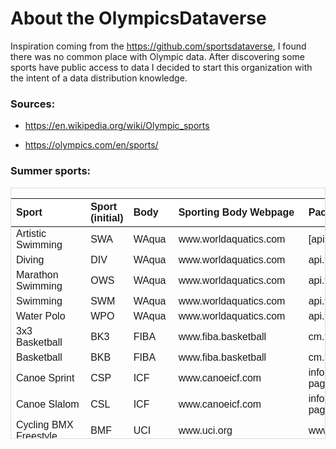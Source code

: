 
<!-- README.md is generated from README.Rmd. Please edit that file -->

# About the OlympicsDataverse

<!-- badges: start -->
<!-- badges: end -->

Inspiration coming from the <https://github.com/sportsdataverse>, I
found there was no common place with Olympic data. After discovering
some sports have public access to data I decided to start this
organization with the intent of a data distribution knowledge.

### Sources:

- <https://en.wikipedia.org/wiki/Olympic_sports>

- <https://olympics.com/en/sports/>

### Summer sports:

<div style="border: 1px solid #ddd; padding: 0px; overflow-y: scroll; height:400px; ">

<table class=" lightable-paper" style="font-family: &quot;Arial Narrow&quot;, arial, helvetica, sans-serif; margin-left: auto; margin-right: auto;">
<thead>
<tr>
<th style="text-align:left;position: sticky; top:0; background-color: #FFFFFF;">
Sport
</th>
<th style="text-align:left;position: sticky; top:0; background-color: #FFFFFF;">
Sport (initial)
</th>
<th style="text-align:left;position: sticky; top:0; background-color: #FFFFFF;">
Body
</th>
<th style="text-align:left;position: sticky; top:0; background-color: #FFFFFF;">
Sporting Body Webpage
</th>
<th style="text-align:left;position: sticky; top:0; background-color: #FFFFFF;">
Packages or API
</th>
</tr>
</thead>
<tbody>
<tr>
<td style="text-align:left;">
Artistic Swimming
</td>
<td style="text-align:left;">
SWA
</td>
<td style="text-align:left;">
WAqua
</td>
<td style="text-align:left;">
www.worldaquatics.com
</td>
<td style="text-align:left;">
[api.worldaquatics.com/fina/competitions/3085/events](url)
</td>
</tr>
<tr>
<td style="text-align:left;">
Diving
</td>
<td style="text-align:left;">
DIV
</td>
<td style="text-align:left;">
WAqua
</td>
<td style="text-align:left;">
www.worldaquatics.com
</td>
<td style="text-align:left;">
api.worldaquatics.com/fina/competitions/3085/events
</td>
</tr>
<tr>
<td style="text-align:left;">
Marathon Swimming
</td>
<td style="text-align:left;">
OWS
</td>
<td style="text-align:left;">
WAqua
</td>
<td style="text-align:left;">
www.worldaquatics.com
</td>
<td style="text-align:left;">
api.worldaquatics.com/fina/competitions/3085/events
</td>
</tr>
<tr>
<td style="text-align:left;">
Swimming
</td>
<td style="text-align:left;">
SWM
</td>
<td style="text-align:left;">
WAqua
</td>
<td style="text-align:left;">
www.worldaquatics.com
</td>
<td style="text-align:left;">
api.worldaquatics.com/fina/competitions/3085/events
</td>
</tr>
<tr>
<td style="text-align:left;">
Water Polo
</td>
<td style="text-align:left;">
WPO
</td>
<td style="text-align:left;">
WAqua
</td>
<td style="text-align:left;">
www.worldaquatics.com
</td>
<td style="text-align:left;">
api.worldaquatics.com/fina/competitions/3085/events
</td>
</tr>
<tr>
<td style="text-align:left;">
3x3 Basketball
</td>
<td style="text-align:left;">
BK3
</td>
<td style="text-align:left;">
FIBA
</td>
<td style="text-align:left;">
www.fiba.basketball
</td>
<td style="text-align:left;">
cm.fibaorganizer.com/static/docs/api/
</td>
</tr>
<tr>
<td style="text-align:left;">
Basketball
</td>
<td style="text-align:left;">
BKB
</td>
<td style="text-align:left;">
FIBA
</td>
<td style="text-align:left;">
www.fiba.basketball
</td>
<td style="text-align:left;">
cm.fibaorganizer.com/static/docs/api/
</td>
</tr>
<tr>
<td style="text-align:left;">
Canoe Sprint
</td>
<td style="text-align:left;">
CSP
</td>
<td style="text-align:left;">
ICF
</td>
<td style="text-align:left;">
www.canoeicf.com
</td>
<td style="text-align:left;">
infoicf.msl.es/webICF/searcherOneSport?page=ZZS100R\_@@@@@@@@@@@@@@@@@@@@@ENG
</td>
</tr>
<tr>
<td style="text-align:left;">
Canoe Slalom
</td>
<td style="text-align:left;">
CSL
</td>
<td style="text-align:left;">
ICF
</td>
<td style="text-align:left;">
www.canoeicf.com
</td>
<td style="text-align:left;">
infoicf.msl.es/webICF/searcherOneSport?page=ZZS100R\_@@@@@@@@@@@@@@@@@@@@@ENG
</td>
</tr>
<tr>
<td style="text-align:left;">
Cycling BMX Freestyle
</td>
<td style="text-align:left;">
BMF
</td>
<td style="text-align:left;">
UCI
</td>
<td style="text-align:left;">
www.uci.org
</td>
<td style="text-align:left;">
www.uci.org/api/calendar/upcoming
</td>
</tr>
<tr>
<td style="text-align:left;">
Cycling BMX Racing
</td>
<td style="text-align:left;">
BMX
</td>
<td style="text-align:left;">
UCI
</td>
<td style="text-align:left;">
www.uci.org
</td>
<td style="text-align:left;">
www.uci.org/api/calendar/upcoming
</td>
</tr>
<tr>
<td style="text-align:left;">
Cycling Mountain Bike
</td>
<td style="text-align:left;">
MTB
</td>
<td style="text-align:left;">
UCI
</td>
<td style="text-align:left;">
www.uci.org
</td>
<td style="text-align:left;">
www.uci.org/api/calendar/upcoming
</td>
</tr>
<tr>
<td style="text-align:left;">
Cycling Road
</td>
<td style="text-align:left;">
CRD
</td>
<td style="text-align:left;">
UCI
</td>
<td style="text-align:left;">
www.uci.org
</td>
<td style="text-align:left;">
www.uci.org/api/calendar/upcoming
</td>
</tr>
<tr>
<td style="text-align:left;">
Cycling Track
</td>
<td style="text-align:left;">
CTR
</td>
<td style="text-align:left;">
UCI
</td>
<td style="text-align:left;">
www.uci.org
</td>
<td style="text-align:left;">
www.uci.org/api/calendar/upcoming
</td>
</tr>
<tr>
<td style="text-align:left;">
Artistic Gymnastics
</td>
<td style="text-align:left;">
GAR
</td>
<td style="text-align:left;">
FIG
</td>
<td style="text-align:left;">
www.gymnastics.sport
</td>
<td style="text-align:left;">
www.gymnastics.sport/api/
</td>
</tr>
<tr>
<td style="text-align:left;">
Rhythmic Gymnastics
</td>
<td style="text-align:left;">
GRY
</td>
<td style="text-align:left;">
FIG
</td>
<td style="text-align:left;">
www.gymnastics.sport
</td>
<td style="text-align:left;">
www.gymnastics.sport/api/
</td>
</tr>
<tr>
<td style="text-align:left;">
Trampoline Gymnastics
</td>
<td style="text-align:left;">
GTR
</td>
<td style="text-align:left;">
FIG
</td>
<td style="text-align:left;">
www.gymnastics.sport
</td>
<td style="text-align:left;">
www.gymnastics.sport/api/
</td>
</tr>
<tr>
<td style="text-align:left;">
Volleyball - Beach
</td>
<td style="text-align:left;">
VBV
</td>
<td style="text-align:left;">
FIVB
</td>
<td style="text-align:left;">
www.fivb.com
</td>
<td style="text-align:left;">
www.fivb.org/VisSDK/VisWebService/#Introduction.html
</td>
</tr>
<tr>
<td style="text-align:left;">
Volleyball - Indoor
</td>
<td style="text-align:left;">
VVO
</td>
<td style="text-align:left;">
FIVB
</td>
<td style="text-align:left;">
www.fivb.com
</td>
<td style="text-align:left;">
www.fivb.org/VisSDK/VisWebService/#Introduction.html
</td>
</tr>
<tr>
<td style="text-align:left;">
Equestrian - Dressage
</td>
<td style="text-align:left;">
EDR
</td>
<td style="text-align:left;">
FEI
</td>
<td style="text-align:left;">
www.fei.org
</td>
<td style="text-align:left;">
inside.fei.org/fei/your-role/it-services/it-platforms/fei-database
</td>
</tr>
<tr>
<td style="text-align:left;">
Equestrian - Eventing
</td>
<td style="text-align:left;">
EVE
</td>
<td style="text-align:left;">
FEI
</td>
<td style="text-align:left;">
www.fei.org
</td>
<td style="text-align:left;">
inside.fei.org/fei/your-role/it-services/it-platforms/fei-database
</td>
</tr>
<tr>
<td style="text-align:left;">
Equestrian - Jumping
</td>
<td style="text-align:left;">
EJP
</td>
<td style="text-align:left;">
FEI
</td>
<td style="text-align:left;">
www.fei.org
</td>
<td style="text-align:left;">
inside.fei.org/fei/your-role/it-services/it-platforms/fei-database
</td>
</tr>
<tr>
<td style="text-align:left;">
Wrestling - Freestyle
</td>
<td style="text-align:left;">
WRE
</td>
<td style="text-align:left;">
UWW
</td>
<td style="text-align:left;">
uww.org
</td>
<td style="text-align:left;">
github.com/unitedworldwrestling
</td>
</tr>
<tr>
<td style="text-align:left;">
Wrestling - Greco-Roman
</td>
<td style="text-align:left;">
WGR
</td>
<td style="text-align:left;">
UWW
</td>
<td style="text-align:left;">
uww.org
</td>
<td style="text-align:left;">
github.com/unitedworldwrestling
</td>
</tr>
<tr>
<td style="text-align:left;">
Archery
</td>
<td style="text-align:left;">
ARC
</td>
<td style="text-align:left;">
WArch
</td>
<td style="text-align:left;">
www.worldarchery.sport
</td>
<td style="text-align:left;">
www.worldarchery.sport/api
</td>
</tr>
<tr>
<td style="text-align:left;">
Athletics
</td>
<td style="text-align:left;">
ATH
</td>
<td style="text-align:left;">
WAthle
</td>
<td style="text-align:left;">
worldathletics.org
</td>
<td style="text-align:left;">
None found
</td>
</tr>
<tr>
<td style="text-align:left;">
Badminton
</td>
<td style="text-align:left;">
BDM
</td>
<td style="text-align:left;">
BWF
</td>
<td style="text-align:left;">
bwfbadminton.com
</td>
<td style="text-align:left;">
extranet-lv.bwfbadminton.com/api
</td>
</tr>
<tr>
<td style="text-align:left;">
Boxing
</td>
<td style="text-align:left;">
BOX
</td>
<td style="text-align:left;">
AIBA
</td>
<td style="text-align:left;">
www.iba.sport
</td>
<td style="text-align:left;">
None found
</td>
</tr>
<tr>
<td style="text-align:left;">
Breaking
</td>
<td style="text-align:left;">
BKG
</td>
<td style="text-align:left;">
WDSF
</td>
<td style="text-align:left;">
www.worlddancesport.org
</td>
<td style="text-align:left;">
services.worlddancesport.org/api/1
</td>
</tr>
<tr>
<td style="text-align:left;">
Fencing
</td>
<td style="text-align:left;">
FEN
</td>
<td style="text-align:left;">
FIE
</td>
<td style="text-align:left;">
fie.org
</td>
<td style="text-align:left;">
None found
</td>
</tr>
<tr>
<td style="text-align:left;">
Field hockey
</td>
<td style="text-align:left;">
HOC
</td>
<td style="text-align:left;">
FIH
</td>
<td style="text-align:left;">
www.fih.hockey
</td>
<td style="text-align:left;">
None found
</td>
</tr>
<tr>
<td style="text-align:left;">
Football
</td>
<td style="text-align:left;">
FBL
</td>
<td style="text-align:left;">
FIFA
</td>
<td style="text-align:left;">
www.fifa.com
</td>
<td style="text-align:left;">
futdb.app
</td>
</tr>
<tr>
<td style="text-align:left;">
Golf
</td>
<td style="text-align:left;">
GLF
</td>
<td style="text-align:left;">
IGF
</td>
<td style="text-align:left;">
www.igfgolf.org
</td>
<td style="text-align:left;">
None found
</td>
</tr>
<tr>
<td style="text-align:left;">
Handball
</td>
<td style="text-align:left;">
HBL
</td>
<td style="text-align:left;">
IHF
</td>
<td style="text-align:left;">
www.ihf.info
</td>
<td style="text-align:left;">
None found
</td>
</tr>
<tr>
<td style="text-align:left;">
Judo
</td>
<td style="text-align:left;">
JUD
</td>
<td style="text-align:left;">
IJF
</td>
<td style="text-align:left;">
www.ijf.org
</td>
<td style="text-align:left;">
judobase.ijf.org/
</td>
</tr>
<tr>
<td style="text-align:left;">
Modern Pentathlon
</td>
<td style="text-align:left;">
MPN
</td>
<td style="text-align:left;">
UIPM
</td>
<td style="text-align:left;">
www.uipmworld.org
</td>
<td style="text-align:left;">
None found
</td>
</tr>
<tr>
<td style="text-align:left;">
Rowing
</td>
<td style="text-align:left;">
ROW
</td>
<td style="text-align:left;">
WRow
</td>
<td style="text-align:left;">
worldrowing.com
</td>
<td style="text-align:left;">
None found
</td>
</tr>
<tr>
<td style="text-align:left;">
Rugby Sevens
</td>
<td style="text-align:left;">
RU7
</td>
<td style="text-align:left;">
WRug
</td>
<td style="text-align:left;">
www.world.rugby
</td>
<td style="text-align:left;">
github.com/pierre-lamarche/RugbyRanking
</td>
</tr>
<tr>
<td style="text-align:left;">
Sailing
</td>
<td style="text-align:left;">
SAL
</td>
<td style="text-align:left;">
WSail
</td>
<td style="text-align:left;">
www.sailing.org
</td>
<td style="text-align:left;">
None found
</td>
</tr>
<tr>
<td style="text-align:left;">
Shooting
</td>
<td style="text-align:left;">
SHO
</td>
<td style="text-align:left;">
ISSF
</td>
<td style="text-align:left;">
www.issf-sports.org
</td>
<td style="text-align:left;">
None found
</td>
</tr>
<tr>
<td style="text-align:left;">
Skateboarding
</td>
<td style="text-align:left;">
SKB
</td>
<td style="text-align:left;">
WSkate
</td>
<td style="text-align:left;">
www.worldskate.org
</td>
<td style="text-align:left;">
None found
</td>
</tr>
<tr>
<td style="text-align:left;">
Sport Climbing
</td>
<td style="text-align:left;">
CLB
</td>
<td style="text-align:left;">
IFSC
</td>
<td style="text-align:left;">
www.ifsc-climbing.org
</td>
<td style="text-align:left;">
None found
</td>
</tr>
<tr>
<td style="text-align:left;">
Surfing
</td>
<td style="text-align:left;">
SRF
</td>
<td style="text-align:left;">
ISA
</td>
<td style="text-align:left;">
www.isasurf.org
</td>
<td style="text-align:left;">
None found
</td>
</tr>
<tr>
<td style="text-align:left;">
Table Tennis
</td>
<td style="text-align:left;">
TTE
</td>
<td style="text-align:left;">
ITTF
</td>
<td style="text-align:left;">
www.ittf.com
</td>
<td style="text-align:left;">
None found
</td>
</tr>
<tr>
<td style="text-align:left;">
Taekwondo
</td>
<td style="text-align:left;">
TKW
</td>
<td style="text-align:left;">
WT
</td>
<td style="text-align:left;">
www.worldtaekwondo.org
</td>
<td style="text-align:left;">
None found
</td>
</tr>
<tr>
<td style="text-align:left;">
Tennis
</td>
<td style="text-align:left;">
TEN
</td>
<td style="text-align:left;">
ITF
</td>
<td style="text-align:left;">
www.itftennis.com/en
</td>
<td style="text-align:left;">
www.itftennis.com/tennis/api
</td>
</tr>
<tr>
<td style="text-align:left;">
Triathlon
</td>
<td style="text-align:left;">
TRI
</td>
<td style="text-align:left;">
ITU
</td>
<td style="text-align:left;">
www.triathlon.org
</td>
<td style="text-align:left;">
github.com/tyler-widdison/rTriathlon
</td>
</tr>
<tr>
<td style="text-align:left;">
Trampoline
</td>
<td style="text-align:left;">
GTR
</td>
<td style="text-align:left;">
FIG
</td>
<td style="text-align:left;">
www.gymnastics.sport/site/
</td>
<td style="text-align:left;">
None found
</td>
</tr>
<tr>
<td style="text-align:left;">
Weightlifting
</td>
<td style="text-align:left;">
WLF
</td>
<td style="text-align:left;">
IWF
</td>
<td style="text-align:left;">
iwf.sport
</td>
<td style="text-align:left;">
None found
</td>
</tr>
</tbody>
</table>

</div>

